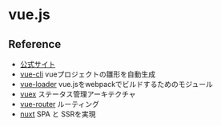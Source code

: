 # vue.js

## Reference

- [公式サイト](https://jp.vuejs.org/index.html)
- [vue-cli](https://cli.vuejs.org/) vueプロジェクトの雛形を自動生成
- [vue-loader](https://vue-loader-v14.vuejs.org/ja/) vue.jsをwebpackでビルドするためのモジュール
- [vuex](https://vuex.vuejs.org/ja/) ステータス管理アーキテクチャ
- [vue-router](https://router.vuejs.org/ja/) ルーティング
- [nuxt](https://ja.nuxtjs.org/guide/) SPA と SSRを実現